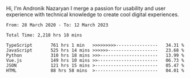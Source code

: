 Hi, I'm Andronik Nazaryan
I merge a passion for usability and user experience with technical knowledge to create cool digital experiences.


<!--START_SECTION:waka-->

```text
From: 28 March 2020 - To: 12 March 2023

Total Time: 2,218 hrs 18 mins

TypeScript       761 hrs 1 min   >>>>>>>>>----------------   34.31 %
JavaScript       525 hrs 14 mins >>>>>>-------------------   23.68 %
Python           310 hrs 18 mins >>>----------------------   13.99 %
Vue.js           149 hrs 10 mins >>-----------------------   06.73 %
JSON             121 hrs 15 mins >------------------------   05.47 %
HTML             88 hrs 58 mins  >------------------------   04.01 %
```

<!--END_SECTION:waka-->
